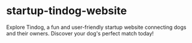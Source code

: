 # startup-tindog-website
Explore Tindog, a fun and user-friendly startup website connecting dogs and their owners. Discover your dog's perfect match today!
